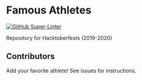 # Famous Athletes

[![GitHub Super-Linter](https://github.com/johnnymetz/famous-athletes/workflows/Super-Linter/badge.svg)](https://github.com/marketplace/actions/super-linter)

Repository for Hacktoberfests (2019-2020)

## Contributors

Add your favorite athlete! See issues for instructions.
